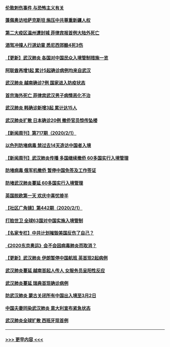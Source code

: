 #### [伦敦刺伤事件 与恐怖主义有关](../pages/prog202/a102767509.md?t=02030855) 
#### [蓬佩奥访哈萨克斯坦 施压中共尊重新疆人权](../pages/prog202/a102767395.md?t=02030855) 
#### [第二大疫区温州遭封城 菲律宾报首例大陆外死亡](../pages/prog202/a102767388.md?t=02030855) 
#### [酒驾冲撞人行道幼童 悉尼西郊酿4死3伤](../pages/prog202/a102767238.md?t=02030855) 
#### [【更新】武汉肺炎 各国对中国民众入境管制措施一览](../pages/prog202/a102767170.md?t=02030855) 
#### [阿联酋再增1起 累计5起确诊病例均来自武汉](../pages/prog202/a102767207.md?t=02030855) 
#### [武汉肺炎 越南确诊7例 国家进入防疫状态](../pages/prog202/a102767186.md?t=02030855) 
#### [首宗海外死亡 菲律宾武汉男子病情恶化不治](../pages/prog202/a102767150.md?t=02030855) 
#### [武汉肺炎 韩确诊新增3起 累计达15人](../pages/prog202/a102767132.md?t=02030855) 
#### [武汉肺炎扩散 日本确诊20例 撤侨官员惊传坠楼](../pages/prog202/a102767109.md?t=02030855) 
#### [【新闻周刊】第717期（2020/2/1）](../pages/prog202/a102767114.md?t=02030855) 
#### [以色列防堵病毒 禁过去14天造访中国者入境](../pages/prog202/a102767091.md?t=02030855) 
#### [【新闻周刊】武汉肺炎传播 多国继续撤侨 60多国实行入境管理](../pages/prog202/a102767044.md?t=02030855) 
#### [防堵病毒 俄军机撤侨 暂停中国免签及工作签证](../pages/prog202/a102767084.md?t=02030855) 
#### [防堵武汉肺炎蔓延 60多国实行入境管理](../pages/prog202/a102766756.md?t=02030855) 
#### [英国脱欧第一天 欢庆中喜忧掺半](../pages/prog202/a102766971.md?t=02030855) 
#### [【社区广角镜】第442期（2020/2/1）](../pages/prog202/a102766826.md?t=02030855) 
#### [打脸世卫 全球63国对中国实施入境管制](../pages/prog202/a102766497.md?t=02030855) 
#### [【名家专栏】中共计划摧毁美国反伤了自己？](../pages/prog202/a102766174.md?t=02030855) 
#### [《2020东京奥运》会不会因病毒肺炎而取消？](../pages/prog202/a102766393.md?t=02030855) 
#### [【更新】武汉肺炎 伊朗暂停中国航班 英首现2起病例](../pages/prog202/a102758911.md?t=02030855) 
#### [武汉肺炎蔓延  越南首起人传人 女服务员呈阳性反应](../pages/prog202/a102766314.md?t=02030855) 
#### [武汉肺炎蔓延 瑞典首现确诊病例](../pages/prog202/a102766272.md?t=02030855) 
#### [防武汉肺炎 蒙古关闭所有中国出入境至3月2日](../pages/prog202/a102766187.md?t=02030855) 
#### [中国夫妻同染武汉肺炎 意大利宣布紧急状态](../pages/prog202/a102766160.md?t=02030855) 
#### [武汉肺炎全球扩散 西班牙现首例](../pages/prog202/a102766142.md?t=02030855) 

----
#### [ >>> 更早内容 <<< ](../indexes/prog202-earlier.md)
